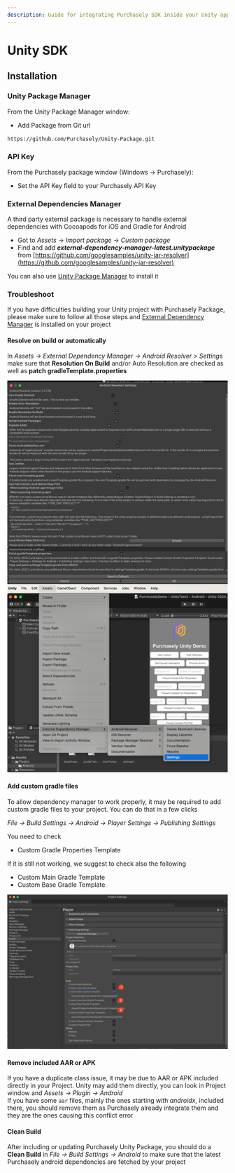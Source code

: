 ```yaml
---
description: Guide for integrating Purchasely SDK inside your Unity application
---
```


# Unity SDK

## Installation

### **Unity Package Manager**

From the Unity Package Manager window:

* Add Package from Git url

```html
https://github.com/Purchasely/Unity-Package.git
```

### API Key

From the Purchasely package window (Windows -> Purchasely):

* Set the API Key field to your Purchasely API Key

### External Dependencies Manager

A third party external package is necessary to handle external dependencies with Cocoapods for iOS and Gradle for Android

* Got to _Assets_ → _Import package_ → _Custom package_
* Find and add _**external-dependency-manager-latest.unitypackage**_ from [https://github.com/googlesamples/unity-jar-resolver](https://github.com/googlesamples/unity-jar-resolver)

You can also use [Unity Package Manager](https://openupm.com/packages/com.google.external-dependency-manager/) to install it

### Troubleshoot

If you have difficulties building your Unity project with Purchasely Package, please make sure to follow all those steps and [External Dependency Manager](flutter-sdk-1.md#external-dependencies-manager) is installed on your project

#### Resolve on build or automatically

In _Assets -> External Dependency Manager -> Android Resolver > Settings_ make sure that **Resolution On Build** and/or Auto Resolution are checked as well as **patch gradleTemplate.properties**

![](../../.gitbook/assets/SCR-20240112-mnvn.png)![](../../.gitbook/assets/SCR-20240112-mnni.png)

#### Add custom gradle files

To allow dependency manager to work properly, it may be required to add custom gradle files to your project. You can do that in a few clicks

_File -> Build Settings -> Android -> Player Settings -> Publishing Settings_

You need to check

* Custom Gradle Properties Template

If it is still not working, we suggest to check also the following

* Custom Main Gradle Template
* Custom Base Gradle Template

![](../../.gitbook/assets/SCR-20240112-mpkx.png)

#### Remove included AAR or APK

If you have a duplicate class issue, it may be due to AAR or APK included directly in your Project. Unity may add them directly, you can look in Project window and _Assets -> Plugin -> Android_\
If you have some `aar` files, mainly the ones starting with _androidx_, included there, you should remove them as Purchasely already integrate them and they are the ones causing this conflict error

#### Clean Build

After including or updating Purchasely Unity Package, you should do a **Clean Build** in _File -> Build Settings -> Android_ to make sure that the latest Purchasely android dependencies are fetched by your project
